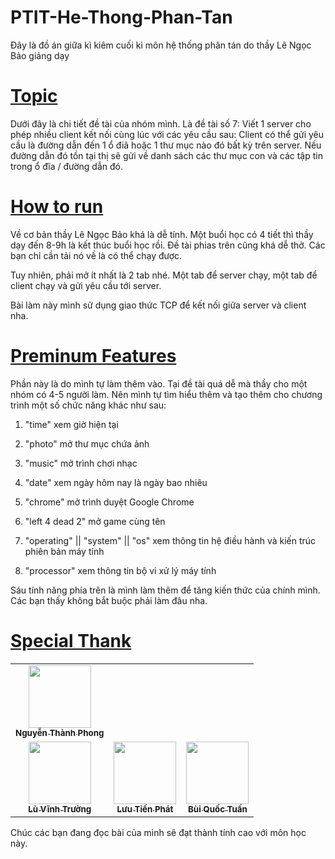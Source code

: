 # PTIT-He-Thong-Phan-Tan
Đây là đồ án giữa kì kiêm cuối kì môn hệ thống phân tán do thầy Lê Ngọc Bảo giảng dạy

# [**Topic**](#)

Dưới đây là chi tiết đề tài của nhóm mình. Là đề tài số 7:
Viết 1 server cho phép nhiều client kết nối cùng lúc với các yêu cầu sau:
Client có thể gửi yêu cầu là đường dẫn đến  1 ổ điã hoặc 1 thư mục nào đó bất kỳ trên server. Nếu đường dẫn đó tồn tại thị sẽ gửi về danh sách các thư mục con và các tập tin trong ổ đĩa / đường dẫn đó.

# [**How to run**](#)

Về cơ bản thầy Lê Ngọc Bảo khá là dễ tính. Một buổi học có 4 tiết thì thầy dạy đến 8-9h là kết thúc buổi học rồi. Đề tài phias trên cũng khá dễ thở. Các bạn chỉ cần tải nó về là có thể chạy được.

Tuy nhiên, phải mở ít nhất là 2 tab nhé. Một tab để server chạy, một tab để client chạy và gửi yêu cầu tới server.

Bài làm này mình sử dụng giao thức TCP để kết nối giữa server và client nha.

# [**Preminum Features**](#)

Phần này là do mình tự làm thêm vào. Tại đề tài quá dễ mà thầy cho một nhóm có 4-5 người làm. Nên mình tự tìm hiểu thêm và tạo thêm cho chương trình một số chức năng khác như sau:

1. "time" xem giờ hiện tại

2. "photo" mở thư mục chứa ảnh

3. "music" mở trình chơi nhạc

4. "date" xem ngày hôm nay là ngày bao nhiêu

5. "chrome" mở trình duyệt Google Chrome

6. "left 4 dead 2" mở game cùng tên

7. "operating" || "system" || "os" xem thông tin hệ điều hành và kiến trúc phiên bản máy tính

8. "processor" xem thông tin bộ vi xử lý máy tính

Sáu tính năng phía trên là mình làm thêm để tăng kiến thức của chính mình. Các bạn thấy không bắt buộc phải làm đâu nha.
# [**Special Thank**](#special-thank)
 <table>
    <tr>
        <td align="center">
        <a href="https://github.com/Phong-Kaster">
            <img src="https://scontent.fsgn2-5.fna.fbcdn.net/v/t1.6435-9/181961079_1165880207220769_2193743794728698280_n.jpg?_nc_cat=104&ccb=1-5&_nc_sid=09cbfe&_nc_ohc=SjIkTstt6vQAX_5yueB&tn=m7OqlQBtbCs2zL_g&_nc_ht=scontent.fsgn2-5.fna&oh=ad8c00456145da16b9acdf1bf3961dc7&oe=6189CB63" width="100px;" alt=""/>
            <br />
            <sub><b>Nguyễn Thành Phong</b></sub>
        </a>
    </td>
    <tr>
        <td align="center">
        <a href="https://github.com/truong-lv">
            <img src="https://scontent.fsgn2-3.fna.fbcdn.net/v/t1.6435-9/118510743_2729770473932444_4467076797617276250_n.jpg?_nc_cat=108&ccb=1-5&_nc_sid=09cbfe&_nc_ohc=My8IwDFx2FYAX99xFaP&_nc_ht=scontent.fsgn2-3.fna&oh=c73220a6f0746f3f9050b9b1fd2db535&oe=618A6C0A" width="100px;" alt=""/>
            <br />
            <sub><b>Lù Vĩnh Trường</b></sub>
        </a>
    </td>
    <td align="center">
        <a href="#">
            <img src="https://scontent.fsgn2-4.fna.fbcdn.net/v/t1.6435-9/44497870_113857869603976_3658666065736499200_n.jpg?_nc_cat=109&ccb=1-5&_nc_sid=174925&_nc_ohc=UtPqOADSXPsAX_sW1ne&_nc_ht=scontent.fsgn2-4.fna&oh=dc527d81829bf985f12d67b465eee066&oe=61881194" width="100px;" alt=""/>
            <br />
            <sub><b>Lưu Tiến Phát</b></sub>
        </a>
    </td>
      <td align="center">
        <a href="#">
            <img src="https://scontent.fsgn2-4.fna.fbcdn.net/v/t1.6435-9/101085441_2669062526716502_5253087195937374208_n.jpg?_nc_cat=109&ccb=1-5&_nc_sid=09cbfe&_nc_ohc=o6V2zNJ6Z3QAX-1C3kU&_nc_oc=AQkQOMz0BfnjuMOZGebAyPJN__-Qv6Ca1f_QkrnYozW68nlKfiE3Z50ycYQRN5AjxaA&tn=m7OqlQBtbCs2zL_g&_nc_ht=scontent.fsgn2-4.fna&oh=737287f13dc240a09e5d97bd7b3c8334&oe=6189C71A" width="100px;" alt=""/>
            <br />
            <sub><b>Bùi Quốc Tuấn</b></sub>
        </a>
    </td>
    </tr>
</table>

Chúc các bạn đang đọc bài của mình sẽ đạt thành tính cao với môn học này.

